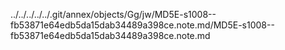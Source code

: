 ../../../../../.git/annex/objects/Gg/jw/MD5E-s1008--fb53871e64edb5da15dab34489a398ce.note.md/MD5E-s1008--fb53871e64edb5da15dab34489a398ce.note.md